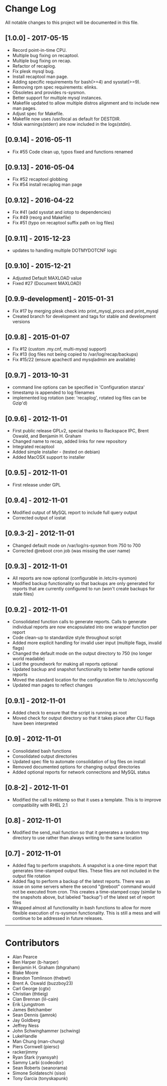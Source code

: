 # Change Log
All notable changes to this project will be documented in this file.

## [1.0.0] - 2017-05-15
- Record point-in-time CPU.
- Multiple bug fixing on recaptool.
- Multiple bug fixing on recap.
- Refactor of recaplog.
- Fix plesk mysql bug.
- Install recaptool man page.
- Adding specific requirements for bash(>=4) and sysstat(>=9).
- Removing rpm spec requirements: elinks.
- Obsoletes and provides rs-sysmon.
- Better support for multiple mysql instances.
- Makefile updated to allow multiple distros alignment and to include new man pages.
- Adjust spec for Makefile.
- Makefile now uses /usr/local as default for DESTDIR.
- fdisk warnings(stderr) are now included in the logs(stdin).

## [0.9.14] - 2016-05-11
- Fix #55 Code clean up, typos fixed and functions renamed

## [0.9.13] - 2016-05-04
- Fix #52 recaptool globbing
- Fix #54 install recaplog man page

## [0.9.12] - 2016-04-22
- Fix #41 (add sysstat and iotop to dependencies)
- Fix #49 (reorg and Makefile)
- Fix #51 (typo on recaptool suffix path on log files)

## [0.9.11] - 2015-12-23
- updates to handling multiple DOTMYDOTCNF logic

## [0.9.10] - 2015-12-21
- Adjusted Default MAXLOAD value
- Fixed #27 (Document MAXLOAD)

## [0.9.9-development] - 2015-01-31
- Fix #17 by merging plesk check into print_mysql_procs and print_mysql
- Created branch for development and tags for stable and development versions

## [0.9.8] - 2015-01-07
- Fix #12 (custom .my.cnf, multi-mysql support)
- Fix #13 (log files not being copied to /var/log/recap/backups)
- Fix #15/22 (ensure apachectl and mysqladmin are available)

## [0.9.7] - 2013-10-31
- command line options can be specified in 'Configuration stanza'
- timestamp is appended to log filenames
- implemented log rotation (see: 'recaplog', rotated log files can be Gzip'd)

## [0.9.6] - 2012-11-01
- First public release GPLv2, special thanks to Rackspace IPC, Brent Oswald, and Benjamin H. Graham
- Changed name to recap, added links for new repository
- Integrated recaptool
- Added simple installer - (tested on debian)
- Added MacOSX support to installer

## [0.9.5] - 2012-11-01
- First release under GPL

## [0.9.4] - 2012-11-01
- Modified output of MySQL report to include full query output
- Corrected output of iostat

## [0.9.3-2] - 2012-11-01
- Changed default mode on /var/log/rs-sysmon from 750 to 700
- Corrected @reboot cron job (was missing the user name)

## [0.9.3] - 2012-11-01
- All reports are now optional (configurable in /etc/rs-sysmon)
- Modified backup functionality so that backups are only generated for reports that are currently configured to run (won't create backups for stale files)

## [0.9.2] - 2012-11-01
- Consolidated function calls to generate reports. Calls to generate individual reports are now encapsulated into one wrapper function per report
- Code clean-up to standardize style throughout script
- Added more explicit handling for invalid user input (multiple flags, invalid flags)
- Changed the default mode on the output directory to 750 (no longer world readable)
- Laid the groundwork for making all reports optional
- Updated backup and snapshot functionality to better handle optional reports
- Moved the standard location for the configuration file to /etc/sysconfig
- Updated man pages to reflect changes

## [0.9.1] - 2012-11-01
- Added check to ensure that the script is running as root
- Moved check for output directory so that it takes place after CLI flags have been interpreted 

## [0.9] - 2012-11-01
- Consolidated bash functions
- Consolidated output directories
- Updated spec file to automate consolidation of log files on install
- Removed documented options for changing output directories 
- Added optional reports for network connections and MySQL status

## [0.8-2] - 2012-11-01
- Modified the call to mktemp so that it uses a template. This is to improve compatibility with RHEL 2.1

## [0.8] - 2012-11-01
- Modified the send_mail function so that it generates a random tmp directory to use rather than always writing to the same location

## [0.7] - 2012-11-01
- Added flag to perform snapshots. A snapshot is a one-time report that generates time-stamped output files. These files are not included in the output file rotation
- Added flag to perform a backup of the latest reports. There was an issue on some servers where the second "@reboot" command would not be executed from cron. This creates a time-stamped copy (similar to the snapshots above, but labeled "backup") of the latest set of report files
- Wrapped almost all functionality in bash functions to allow for more flexible execution of rs-sysmon functionality. This is still a mess and will continue to be addressed in future releases.

---

# Contributors
- Alan Pearce
- Ben Harper (b-harper)
- Benjamin H. Graham (bhgraham)
- Blake Moore
- Brandon Tomlinson (thebwt)
- Brent A. Oswald (buzzboy23)
- Carl George (cgtx)
- Christian (thtieig)
- Cian Brennan (lil-cain)
- Erik Ljungstrom
- James Belchamber
- Sean Dennis (jamrok)
- Jay Goldberg
- Jeffrey Ness
- John Schwinghammer (schwing)
- LukeHandle
- Man Chung (man-chung)
- Piers Cornwell (piersc)
- rackerjimmy
- Ryan Stark (ryansyah)
- Sammy Larbi (codeodor)
- Sean Roberts (seanorama)
- Simone Soldateschi (siso)
- Tony Garcia (tonyskapunk)

